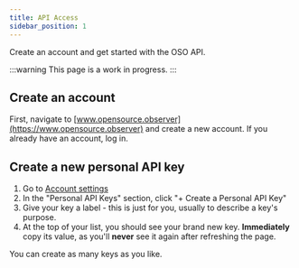 ```yaml
---
title: API Access
sidebar_position: 1
---
```


Create an account and get started with the OSO API.

:::warning
This page is a work in progress.
:::

## Create an account

First, navigate to [www.opensource.observer](https://www.opensource.observer) and create a new account.
If you already have an account, log in.

## Create a new personal API key

1. Go to [Account settings](https://www.opensource.observer/app/settings)
2. In the "Personal API Keys" section, click "+ Create a Personal API Key"
3. Give your key a label - this is just for you, usually to describe a key's purpose.
4. At the top of your list, you should see your brand new key. **Immediately** copy its value, as you'll **never** see it again after refreshing the page.

You can create as many keys as you like.

